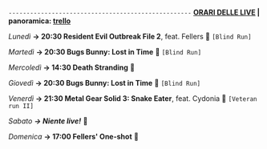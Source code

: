 <code>---------------------------------------------------</code>
<b><u>ORARI DELLE LIVE</u> | panoramica: <a href="https://trello.com/b/iKwdSGf3/sabaku">trello</a></b>

<i>Lunedì</i>
<b>→ 20:30 Resident Evil Outbreak File 2</b>, feat. Fellers 🧟 <code>[Blind Run]</code>

<i>Martedì</i>
<b>→ 20:30 Bugs Bunny: Lost in Time</b> 🥕 <code>[Blind Run]</code>

<i>Mercoledì</i>
<b>→ 14:30 Death Stranding</b> 🐋

<i>Giovedì</i>
<b>→ 20:30 Bugs Bunny: Lost in Time</b> 🐰 <code>[Blind Run]</code>

<i>Venerdì</i>
<b>→ 21:30 Metal Gear Solid 3: Snake Eater</b>, feat. Cydonia 🐍 <code>[Veteran run II]</code>

<i>Sabato</i>
<b><i>→ Niente live!</i></b> 🕺

<i>Domenica</i>
<b>→ 17:00 Fellers' One-shot</b> 👊
